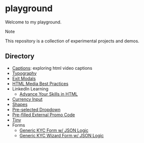 # playground

Welcome to my playground.

> [!NOTE]
> This repository is a collection of experimental projects and demos.

## Directory

- [Captions](a-captions): exploring html video captions
- [Typography](b-typography)
- [Exit Modals](c-exit-modals)
- [HTML Media Best Practices](d-html-media-best-practices/)
- LinkedIn Learning
    - [Advance Your Skills in HTML](e-linkedin-learning/advance-your-skills-in-html/)
- [Currency Input](f-currency-input)
- [Shapes](g-shapes)
- [Pre-selected Dropdown](h-pre-select-external-dropdown)
- [Pre-filled External Promo Code](i-pre-fill-external-promo-code)
- [Tiny](j-tiny)
- Forms
    - [Generic KYC Form w/ JSON Logic](k-forms/form-with-json-logic)
    - [Generic KYC Wizard Form w/ JSON Logic](k-forms/wizard-form-with-json-logic)
